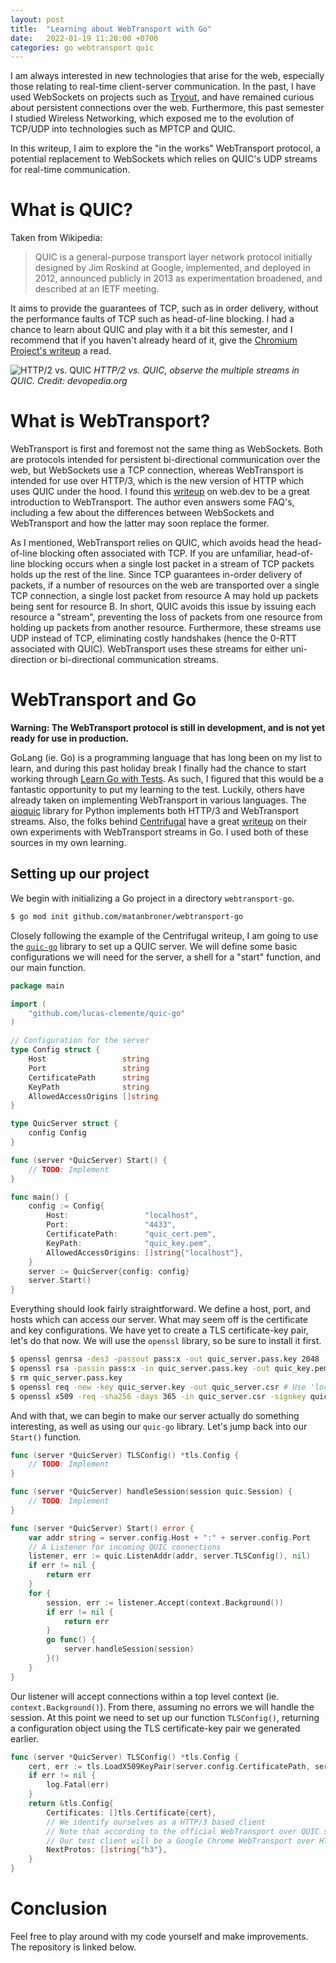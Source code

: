 ```yaml
---
layout: post
title:  "Learning about WebTransport with Go" 
date:   2022-01-19 11:20:00 +0700
categories: go webtransport quic
---
```

I am always interested in new technologies that arise for the web, especially those relating to real-time client-server communication.
In the past, I have used WebSockets on projects such as <a href="https://github.com/matanbroner/Tryout">Tryout</a>, and have remained curious about persistent connections over the web. Furthermore, this past semester I studied Wireless Networking, which exposed me to the evolution of TCP/UDP into technologies such as MPTCP and QUIC. 

In this writeup, I aim to explore the "in the works" WebTransport protocol, a potential replacement to WebSockets which relies on QUIC's UDP streams for real-time communication.

# What is QUIC?
Taken from Wikipedia:
> QUIC is a general-purpose transport layer network protocol initially designed by Jim Roskind at Google, implemented, and deployed in 2012, announced publicly in 2013 as experimentation broadened, and described at an IETF meeting.

It aims to provide the guarantees of TCP, such as in order delivery, without the performance faults of TCP such as head-of-line blocking. I had a chance to learn about QUIC and play with it a bit this semester, and I recommend that if you haven't already heard of it, give the <a href="https://www.chromium.org/quic">Chromium Project's writeup</a> a read.

![HTTP/2 vs. QUIC](https://devopedia.org/images/article/309/4402.1611487615.jpg)
*HTTP/2 vs. QUIC, observe the multiple streams in QUIC. Credit: devopedia.org*

# What is WebTransport?
WebTransport is first and foremost not the same thing as WebSockets. Both are protocols intended for persistent bi-directional communication over the web, but WebSockets use a TCP connection, whereas WebTransport is intended for use over HTTP/3, which is the new version of HTTP which uses QUIC under the hood. I found this <a href="https://web.dev/webtransport/">writeup</a> on web.dev to be a great introduction to WebTransport. The author even answers some FAQ's, including a few about the differences between WebSockets and WebTransport and how the latter may soon replace the former.

As I mentioned, WebTransport relies on QUIC, which avoids head the head-of-line blocking often associated with TCP. If you are unfamiliar, head-of-line blocking occurs when a single lost packet in a stream of TCP packets holds up the rest of the line. Since TCP guarantees in-order delivery of packets, if a number of resources on the web are transported over a single TCP connection, a single lost packet from resource A may hold up packets being sent for resource B. In short, QUIC avoids this issue by issuing each resource a "stream", preventing the loss of packets from one resource from holding up packets from another resource. Furthermore, these streams use UDP instead of TCP, eliminating costly handshakes (hence the 0-RTT associated with QUIC). WebTransport uses these streams for either uni-direction or bi-directional communication streams.

# WebTransport and Go
**Warning: The WebTransport protocol is still in development, and is not yet ready for use in production.**

GoLang (ie. Go) is a programming language that has long been on my list to learn, and during this past holiday break I finally had the chance to start working through <a href="https://quii.gitbook.io/learn-go-with-tests/">Learn Go with Tests</a>. As such, I figured that this would be a fantastic opportunity to put my learning to the test.
Luckily, others have already taken on implementing WebTransport in various languages. The <a href="https://github.com/aiortc/aioquic">aioquic</a> library for Python implements both HTTP/3 and WebTransport streams. Also, the folks behind <a href="https://centrifugal.github.io/centrifugo/">Centrifugal</a> have a great <a href="https://centrifugal.github.io/centrifugo/blog/quic_web_transport/">writeup</a> on their own experiments with WebTransport streams in Go. I used both of these sources in my own learning.

## Setting up our project
We begin with initializing a Go project in a directory `webtransport-go`.

```bash
$ go mod init github.com/matanbroner/webtransport-go
```

Closely following the example of the Centrifugal writeup, I am going to use the <a href="https://github.com/lucas-clemente/quic-go">`quic-go`</a> library to set up a QUIC server. We will define some basic configurations we will need for the server, a shell for a "start" function, and our main function.

```go
package main

import (
	"github.com/lucas-clemente/quic-go"
)

// Configuration for the server
type Config struct {
	Host                 string
	Port                 string
	CertificatePath      string
	KeyPath              string
	AllowedAccessOrigins []string
}

type QuicServer struct {
	config Config
}

func (server *QuicServer) Start() {
	// TODO: Implement
}

func main() {
	config := Config{
		Host:                 "localhost",
		Port:                 "4433",
		CertificatePath:      "quic_cert.pem",
		KeyPath:              "quic_key.pem",
		AllowedAccessOrigins: []string{"localhost"},
	}
	server := QuicServer{config: config}
	server.Start()
}
```

Everything should look fairly straightforward. We define a host, port, and hosts which can access our server. What may seem off is the certificate and key configurations. We have yet to create a TLS certificate-key pair, let's do that now. We will use the `openssl` library, so be sure to install it first.

```bash
$ openssl genrsa -des3 -passout pass:x -out quic_server.pass.key 2048
$ openssl rsa -passin pass:x -in quic_server.pass.key -out quic_key.pem
$ rm quic_server.pass.key
$ openssl req -new -key quic_server.key -out quic_server.csr # Use 'localhost' as the common name
$ openssl x509 -req -sha256 -days 365 -in quic_server.csr -signkey quic_server.key -out quic_cert.pem
```

And with that, we can begin to make our server actually do something interesting, as well as using our `quic-go` library.
Let's jump back into our `Start()` function.

```go
func (server *QuicServer) TLSConfig() *tls.Config {
	// TODO: Implement
}

func (server *QuicServer) handleSession(session quic.Session) {
	// TODO: Implement
}

func (server *QuicServer) Start() error {
	var addr string = server.config.Host + ":" + server.config.Port
	// A Listener for incoming QUIC connections
	listener, err := quic.ListenAddr(addr, server.TLSConfig(), nil)
	if err != nil {
		return err
	}
	for {
		session, err := listener.Accept(context.Background())
		if err != nil {
			return err
		}
		go func() {
			server.handleSession(session)
		}()
	}
}
```

Our listener will accept connections within a top level context (ie. `context.Background()`). From there, assuming no errors we will handle the session.
At this point we need to set up our function `TLSConfig()`, returning a configuration object using the TLS certificate-key pair we generated earlier.

```go
func (server *QuicServer) TLSConfig() *tls.Config {
	cert, err := tls.LoadX509KeyPair(server.config.CertificatePath, server.config.KeyPath)
	if err != nil {
		log.Fatal(err)
	}
	return &tls.Config{
		Certificates: []tls.Certificate{cert},
		// We identify ourselves as a HTTP/3 based client
        // Note that according to the official WebTransport over QUIC specification (QuicTransport), this should be "wq-vvv-01"
        // Our test client will be a Google Chrome WebTransport over HTTP/3 client, using QUIC under the hood
		NextProtos: []string{"h3"},
	}
}
```

# Conclusion

Feel free to play around with my code yourself and make improvements. The repository is linked below.
<div class="github-card" data-github="matanbroner/webtransfer-go" data-width="400" data-height="155" data-theme="default"></div>
<script src="//cdn.jsdelivr.net/github-cards/latest/widget.js"></script>